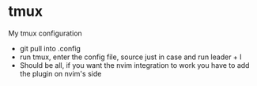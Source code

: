 # tmux
My tmux configuration
- git pull into .config
- run tmux, enter the config file, source just in case and run leader + I
- Should be all, if you want the nvim integration to work you have to add the plugin on nvim's side

